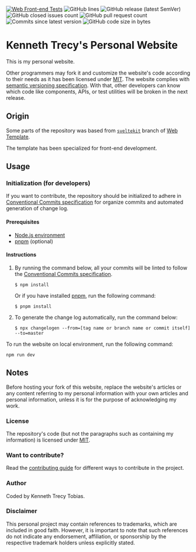 [![Web Front-end Tests](https://img.shields.io/github/actions/workflow/status/KennethTrecy/kennethtrecy.pages.dev/front-end.yml?style=for-the-badge)](https://github.com/KennethTrecy/kennethtrecy.pages.dev/actions/workflows/front-end.yml)
![GitHub lines](https://img.shields.io/github/license/KennethTrecy/kennethtrecy.pages.dev?style=for-the-badge)
![GitHub release (latest SemVer)](https://img.shields.io/github/v/release/KennethTrecy/kennethtrecy.pages.dev?style=for-the-badge&display_name=tag&sort=semver)
![GitHub closed issues count](https://img.shields.io/github/issues-closed/KennethTrecy/kennethtrecy.pages.dev?style=for-the-badge)
![GitHub pull request count](https://img.shields.io/github/issues-pr-closed/KennethTrecy/kennethtrecy.pages.dev?style=for-the-badge)
![Commits since latest version](https://img.shields.io/github/commits-since/KennethTrecy/kennethtrecy.pages.dev/latest/dev?style=for-the-badge)
![GitHub code size in bytes](https://img.shields.io/github/repo-size/KennethTrecy/kennethtrecy.pages.dev?style=for-the-badge)

# Kenneth Trecy's Personal Website
This is my personal website.

Other programmers may fork it and customize the website's code according to their needs as it has
been licensed under [MIT]. The website complies with [semantic versioning specification]. With that,
other developers can know which code like components, APIs, or test utilities will be broken in the
next release.

## Origin
Some parts of the repository was based from [`sveltekit`] branch of [Web Template].

The template has been specialized for front-end development.

## Usage

### Initialization (for developers)
If you want to contribute, the repository should be initialized to adhere in [Conventional Commits
specification] for organize commits and automated generation of change log.

#### Prerequisites
- [Node.js environment]
- [pnpm] (optional)

#### Instructions
1. By running the command below, all your commits will be linted to follow the [Conventional Commits
specification].
   ```
   $ npm install
   ```

   Or if you have installed [pnpm], run the following command:
   ```
   $ pnpm install
   ```
2. To generate the change log automatically, run the command below:
   ```
   $ npx changelogen --from=[tag name or branch name or commit itself] --to=master
   ```

To run the website on local environment, run the following command:
```
npm run dev
```

## Notes
Before hosting your fork of this website, replace the website's articles or any content referring to my personal information with your own articles and personal information, unless it is for the purpose of acknowledging my work.

### License
The repository's code (but not the paragraphs such as containing my information) is licensed under [MIT].

### Want to contribute?
Read the [contributing guide] for different ways to contribute in the project.

### Author
Coded by Kenneth Trecy Tobias.

### Disclaimer
This personal project may contain references to trademarks, which are included in good faith. However, it is important to note that such references do not indicate any endorsement, affiliation, or sponsorship by the respective trademark holders unless explicitly stated.

[`sveltekit`]: https://github.com/KennethTrecy/web_template/tree/sveltekit
[Web Template]: https://github.com/KennethTrecy/web_template/

[MIT]: https://github.com/KennethTrecy/web_template/blob/master/LICENSE
[Node.js environment]: https://nodejs.org/en/
[pnpm]: https://pnpm.io/installation
[Conventional Commits specification]: https://www.conventionalcommits.org/en/v1.0.0/
[contributing guide]: ./CONTRIBUTING.md
[semantic versioning specification]: https://semver.org/
